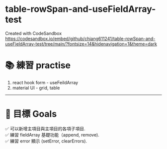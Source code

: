 # table-rowSpan-and-useFieldArray-test
Created with CodeSandbox   
https://codesandbox.io/embed/github/chiang611241/table-rowSpan-and-useFieldArray-test/tree/main/?fontsize=14&hidenavigation=1&theme=dark   

# 📚 練習 practise
1. react hook form - useFeildArray
2. material UI - grid, table

------

# 🎯 目標 Goals
✅ 可以新增主項目與主項目的各項子項目.  
✅ 練習 fieldArray 基礎功能（append, remove).  
✅ 練習 error 顯示 (setError, clearErrors).  
